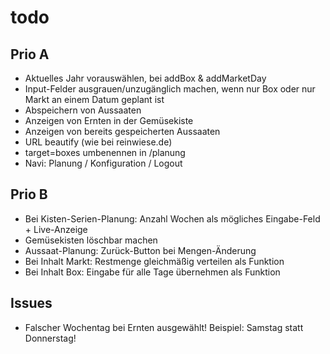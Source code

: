 # todo

## Prio A

- Aktuelles Jahr vorauswählen, bei addBox & addMarketDay
- Input-Felder ausgrauen/unzugänglich machen, wenn nur Box oder nur Markt an einem Datum geplant ist
- Abspeichern von Aussaaten
- Anzeigen von Ernten in der Gemüsekiste
- Anzeigen von bereits gespeicherten Aussaaten
- URL beautify (wie bei reinwiese.de)
- target=boxes umbenennen in /planung
- Navi: Planung / Konfiguration / Logout

## Prio B

- Bei Kisten-Serien-Planung: Anzahl Wochen als mögliches Eingabe-Feld + Live-Anzeige
- Gemüsekisten löschbar machen
- Aussaat-Planung: Zurück-Button bei Mengen-Änderung
- Bei Inhalt Markt: Restmenge gleichmäßig verteilen als Funktion
- Bei Inhalt Box: Eingabe für alle Tage übernehmen als Funktion

## Issues

- Falscher Wochentag bei Ernten ausgewählt! Beispiel: Samstag statt Donnerstag!
